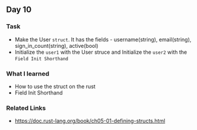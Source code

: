 ## Day 10

### Task

- Make the User `struct`. It has the fields - username(string), email(string), sign_in_count(string), active(bool)
- Initialize the `user1` with the User struce and Initialize the `user2` with the `Field Init Shorthand`

### What I learned

- How to use the struct on the rust
- Field Init Shorthand

### Related Links

- https://doc.rust-lang.org/book/ch05-01-defining-structs.html
